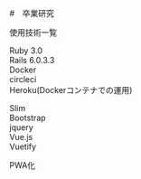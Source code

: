 #　卒業研究

使用技術一覧

Ruby 3.0<br>
Rails 6.0.3.3<br>
Docker<br>
circleci<br>
Heroku(Dockerコンテナでの運用)

Slim<br>
Bootstrap<br>
jquery<br>
Vue.js<br>
Vuetify<br>

PWA化
